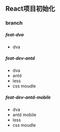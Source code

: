 ## React项目初始化

### branch

##### feat-dva

* dva

##### feat-dev-antd

- dva
- antd
- less
- css moudle

##### feat-dev-antd-mobile

- dva
- antd mobile
- less
- css moudle

